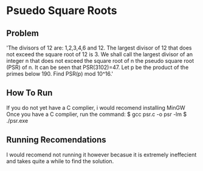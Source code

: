 # Psuedo Square Roots
## Problem
'The divisors of 12 are: 1,2,3,4,6 and 12.
The largest divisor of 12 that does not exceed the square root of 12 is 3.
We shall call the largest divisor of an integer n that does not exceed the square root of n the pseudo square root (PSR) of n.
It can be seen that PSR(3102)=47.
Let p be the product of the primes below 190.
Find PSR(p) mod 10^16.'

## How To Run
If you do not yet have a C complier, i would recomend installing MinGW
Once you have a C complier, run the command:
$ gcc psr.c -o psr -lm
$ ./psr.exe

## Running Recomendations
I would recomend not running it however becasue it is extremely ineffecient and takes quite a while to find the solution. 
